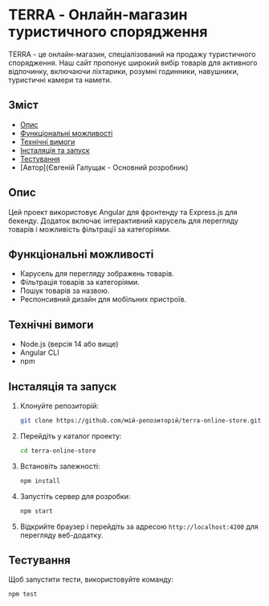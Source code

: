 # TERRA - Онлайн-магазин туристичного спорядження

TERRA - це онлайн-магазин, спеціалізований на продажу туристичного спорядження. Наш сайт пропонує широкий вибір товарів для активного відпочинку, включаючи ліхтарики, розумні годинники, навушники, туристичні камери та намети.

## Зміст

- [Опис](#опис)
- [Функціональні можливості](#функціональні-можливості)
- [Технічні вимоги](#технічні-вимоги)
- [Інсталяція та запуск](#інсталяція-та-запуск)
- [Тестування](#тестування)
- [Автор](Євгеній Галущак - Основний розробник)

## Опис

Цей проект використовує Angular для фронтенду та Express.js для бекенду. Додаток включає інтерактивний карусель для перегляду товарів і можливість фільтрації за категоріями.

## Функціональні можливості

- Карусель для перегляду зображень товарів.
- Фільтрація товарів за категоріями.
- Пошук товарів за назвою.
- Респонсивний дизайн для мобільних пристроїв.

## Технічні вимоги

- Node.js (версія 14 або вище)
- Angular CLI
- npm

## Інсталяція та запуск

1. Клонуйте репозиторій:
    ```bash
    git clone https://github.com/мій-репозиторій/terra-online-store.git
    ```

2. Перейдіть у каталог проекту:
    ```bash
    cd terra-online-store
    ```

3. Встановіть залежності:
    ```bash
    npm install
    ```

4. Запустіть сервер для розробки:
    ```bash
    npm start
    ```

5. Відкрийте браузер і перейдіть за адресою `http://localhost:4200` для перегляду веб-додатку.

## Тестування

Щоб запустити тести, використовуйте команду:
```bash
npm test
